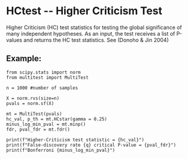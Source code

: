 # HCtest -- Higher Criticism Test

Higher Criticism (HC) test statistics for testing the global significance of many independent hypotheses. As an input, 
the test receives a list of P-values and returns the HC test statistics. See (Donoho & Jin 2004)

## Example:
```
from scipy.stats import norm
from multitest import MultiTest

n = 1000 #number of samples

X = norm.rvs(size=n)
pvals = norm.sf(X)

mt = MultiTest(pvals)
hc_val, p_th = mt.HCstar(gamma = 0.25)
minus_log_min_pval = mt.minp()
fdr, pval_fdr = mt.fdr()

print(f"Higher-Criticism test statistic = {hc_val}")
print(f"False-discovery rate {q} critical P-value = {pval_fdr}")
print(f"Bonferroni {minus_log_min_pval}")
```
